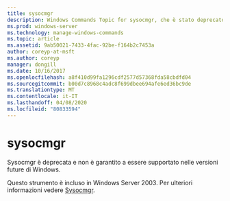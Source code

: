 ```yaml
---
title: sysocmgr
description: Windows Commands Topic for sysocmgr, che è stato deprecato e non è garantito che sia supportato nelle versioni future di Windows.
ms.prod: windows-server
ms.technology: manage-windows-commands
ms.topic: article
ms.assetid: 9ab50021-7433-4fac-92be-f164b2c7453a
author: coreyp-at-msft
ms.author: coreyp
manager: dongill
ms.date: 10/16/2017
ms.openlocfilehash: a8f410d99fa1296cdf2577d57368fda58cbdfd04
ms.sourcegitcommit: b00d7c8968c4adc8f699dbee694afe6ed36bc9de
ms.translationtype: MT
ms.contentlocale: it-IT
ms.lasthandoff: 04/08/2020
ms.locfileid: "80833594"
---
```

# <a name="sysocmgr"></a>sysocmgr

Sysocmgr è deprecata e non è garantito a essere supportato nelle versioni future di Windows.

Questo strumento è incluso in Windows Server 2003. Per ulteriori informazioni vedere [Sysocmgr](https://technet.microsoft.com/library/cc773290(v=ws.10).aspx).